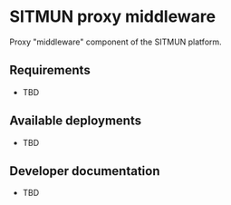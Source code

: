 # SITMUN proxy middleware

Proxy "middleware" component of the SITMUN platform.

## Requirements

- TBD

## Available deployments

- TBD

## Developer documentation

- TBD
